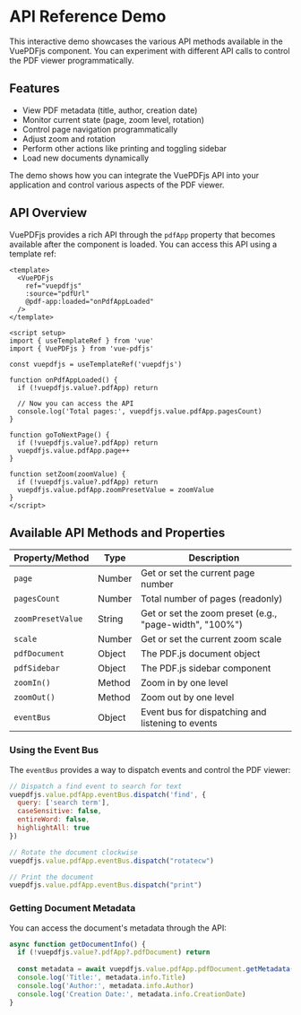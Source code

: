 <script setup lang="ts">
import { defineClientComponent } from 'vitepress'

const APIReferenceDemo = defineClientComponent(() => {
  return import("./components/APIReferenceDemo.vue")
})
</script>

# API Reference Demo

This interactive demo showcases the various API methods available in the VuePDFjs component. You can experiment with different API calls to control the PDF viewer programmatically.

## Features

- View PDF metadata (title, author, creation date)
- Monitor current state (page, zoom level, rotation)
- Control page navigation programmatically
- Adjust zoom and rotation
- Perform other actions like printing and toggling sidebar
- Load new documents dynamically

The demo shows how you can integrate the VuePDFjs API into your application and control various aspects of the PDF viewer.

<div class="demo-container">
  <APIReferenceDemo />
</div>

## API Overview

VuePDFjs provides a rich API through the `pdfApp` property that becomes available after the component is loaded. 
You can access this API using a template ref:

```vue
<template>
  <VuePDFjs 
    ref="vuepdfjs" 
    :source="pdfUrl" 
    @pdf-app:loaded="onPdfAppLoaded" 
  />
</template>

<script setup>
import { useTemplateRef } from 'vue'
import { VuePDFjs } from 'vue-pdfjs'

const vuepdfjs = useTemplateRef('vuepdfjs')

function onPdfAppLoaded() {
  if (!vuepdfjs.value?.pdfApp) return
  
  // Now you can access the API
  console.log('Total pages:', vuepdfjs.value.pdfApp.pagesCount)
}

function goToNextPage() {
  if (!vuepdfjs.value?.pdfApp) return
  vuepdfjs.value.pdfApp.page++
}

function setZoom(zoomValue) {
  if (!vuepdfjs.value?.pdfApp) return
  vuepdfjs.value.pdfApp.zoomPresetValue = zoomValue
}
</script>
```

## Available API Methods and Properties

| Property/Method | Type | Description |
|----------------|------|-------------|
| `page` | Number | Get or set the current page number |
| `pagesCount` | Number | Total number of pages (readonly) |
| `zoomPresetValue` | String | Get or set the zoom preset (e.g., "page-width", "100%") |
| `scale` | Number | Get or set the current zoom scale |
| `pdfDocument` | Object | The PDF.js document object |
| `pdfSidebar` | Object | The PDF.js sidebar component |
| `zoomIn()` | Method | Zoom in by one level |
| `zoomOut()` | Method | Zoom out by one level |
| `eventBus` | Object | Event bus for dispatching and listening to events |

### Using the Event Bus

The `eventBus` provides a way to dispatch events and control the PDF viewer:

```javascript
// Dispatch a find event to search for text
vuepdfjs.value.pdfApp.eventBus.dispatch('find', {
  query: ['search term'],
  caseSensitive: false,
  entireWord: false,
  highlightAll: true
})

// Rotate the document clockwise
vuepdfjs.value.pdfApp.eventBus.dispatch("rotatecw")

// Print the document
vuepdfjs.value.pdfApp.eventBus.dispatch("print")
```

### Getting Document Metadata

You can access the document's metadata through the API:

```javascript
async function getDocumentInfo() {
  if (!vuepdfjs.value?.pdfApp?.pdfDocument) return
  
  const metadata = await vuepdfjs.value.pdfApp.pdfDocument.getMetadata()
  console.log('Title:', metadata.info.Title)
  console.log('Author:', metadata.info.Author)
  console.log('Creation Date:', metadata.info.CreationDate)
}
```

